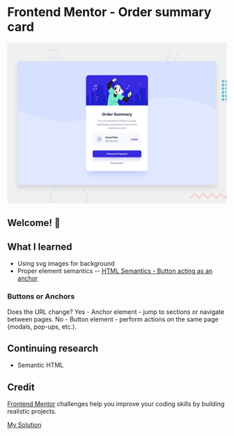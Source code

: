 # Frontend Mentor - Order summary card

![Design preview for the Order summary card coding challenge](./design/desktop-preview.jpg)

## Welcome! 👋

## What I learned

- Using svg images for background
- Proper element semantics
-- [HTML Semantics - Button acting as an anchor](https://stackoverflow.com/questions/64443645/html-semantics-button-acting-as-an-anchor)

### Buttons or Anchors

Does the URL change?
Yes - Anchor element - jump to sections or navigate between pages.
No - Button element - perform actions on the same page (modals, pop-ups, etc.).

## Continuing research

- Semantic HTML

## Credit

[Frontend Mentor](https://www.frontendmentor.io) challenges help you improve your coding skills by building realistic projects.

[My Solution](https://mrobbins0422.github.io/demo_order-summary/)  

